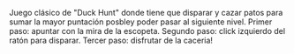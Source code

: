 Juego clásico de "Duck Hunt" donde tiene que disparar y cazar patos para sumar la mayor puntación posbley poder pasar al siguiente nivel.
Primer paso: apuntar con la mira de la escopeta.
Segundo paso: click izquierdo del ratón para disparar.
Tercer paso: disfrutar de la caceria!
